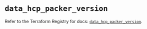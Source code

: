 # `data_hcp_packer_version`

Refer to the Terraform Registry for docs: [`data_hcp_packer_version`](https://registry.terraform.io/providers/hashicorp/hcp/0.96.0/docs/data-sources/packer_version).
